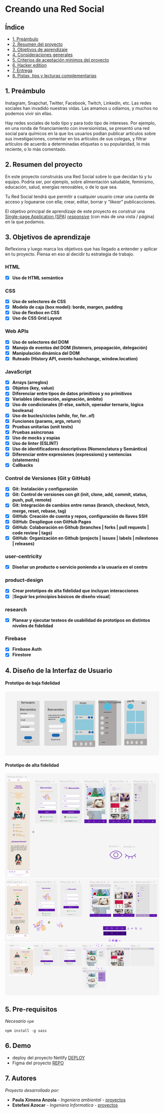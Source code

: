 # Creando una Red Social

## Índice

* [1. Preámbulo](#1-preámbulo)
* [2. Resumen del proyecto](#2-resumen-del-proyecto)
* [3. Objetivos de aprendizaje](#3-objetivos-de-aprendizaje)
* [4. Consideraciones generales](#4-consideraciones-generales)
* [5. Criterios de aceptación mínimos del proyecto](#5-criterios-de-aceptación-mínimos-del-proyecto)
* [6. Hacker edition](#6-hacker-edition)
* [7. Entrega](#7-entrega)
* [8. Pistas, tips y lecturas complementarias](#8-pistas-tips-y-lecturas-complementarias)

## 1. Preámbulo

Instagram, Snapchat, Twitter, Facebook, Twitch, Linkedin, etc. Las redes
sociales han invadido nuestras vidas. Las amamos u odiamos, y muchos no podemos
vivir sin ellas.

Hay redes sociales de todo tipo y para todo tipo de intereses. Por ejemplo,
en una ronda de financiamiento con inversionistas, se presentó una red social
para químicos en la que los usuarios podían publicar artículos sobre sus
investigaciones, comentar en los artículos de sus colegas, y filtrar artículos
de acuerdo a determinadas etiquetas o su popularidad, lo más reciente, o lo
más comentado.

## 2. Resumen del proyecto

En este proyecto construirás una Red Social sobre lo que decidan tú y tu equipo.
Podría ser, por ejemplo, sobre alimentación saludable, feminismo, educación,
salud, energías renovables, o de lo que sea.

Tu Red Social tendrá que permitir a cualquier usuario crear una cuenta de
acceso y loguearse con ella; crear, editar, borrar y _"likear"_ publicacciones.

El objetivo principal de aprendizaje de este proyecto es construir una
[Single-page Application (SPA)](https://es.wikipedia.org/wiki/Single-page_application)
[_responsive_](https://curriculum.laboratoria.la/es/topics/css/02-responsive) (con más de una vista / página)
en la que podamos.

## 3. Objetivos de aprendizaje

Reflexiona y luego marca los objetivos que has llegado a entender y aplicar en tu proyecto. Piensa en eso al decidir tu estrategia de trabajo.

### HTML
- [x] **Uso de HTML semántico**
### CSS
- [x] **Uso de selectores de CSS**
- [x] **Modelo de caja (box model): borde, margen, padding**
- [x] **Uso de flexbox en CSS**
- [x] **Uso de CSS Grid Layout**
### Web APIs
- [x] **Uso de selectores del DOM**
- [x] **Manejo de eventos del DOM (listeners, propagación, delegación)**
- [x] **Manipulación dinámica del DOM**
- [x] **Ruteado (History API, evento hashchange, window.location)**
### JavaScript
- [x] **Arrays (arreglos)**
- [x] **Objetos (key, value)**
- [x] **Diferenciar entre tipos de datos primitivos y no primitivos**
- [x] **Variables (declaración, asignación, ámbito)**
- [x] **Uso de condicionales (if-else, switch, operador ternario, lógica booleana)**
- [x] **Uso de bucles/ciclos (while, for, for..of)**
- [x] **Funciones (params, args, return)**
- [x] **Pruebas unitarias (unit tests)**
- [x] **Pruebas asíncronas**
- [x] **Uso de mocks y espías**
- [x] **Uso de linter (ESLINT)**
- [x] **Uso de identificadores descriptivos (Nomenclatura y Semántica)**
- [x] **Diferenciar entre expresiones (expressions) y sentencias (statements)**
- [x] **Callbacks**
### Control de Versiones (Git y GitHub)
- [x] **Git: Instalación y configuración**
- [x] **Git: Control de versiones con git (init, clone, add, commit, status, push, pull, remote)**
- [x] **Git: Integración de cambios entre ramas (branch, checkout, fetch, merge, reset, rebase, tag)**
- [x] **GitHub: Creación de cuenta y repos, configuración de llaves SSH**
- [x] **GitHub: Despliegue con GitHub Pages**
- [x] **GitHub: Colaboración en Github (branches | forks | pull requests | code review | tags)**
- [x] **GitHub: Organización en Github (projects | issues | labels | milestones | releases)**
### user-centricity
- [x] **Diseñar un producto o servicio poniendo a la usuaria en el centro**
### product-design
- [x] **Crear prototipos de alta fidelidad que incluyan interacciones**
- [x] [**Seguir los principios básicos de diseño visual**]
### research
- [x] **Planear y ejecutar testeos de usabilidad de prototipos en distintos niveles de fidelidad**
### Firebase
- [x] **Firebase Auth**
- [x] **Firestore**

## 4. Diseño de la Interfaz de Usuario

#### Prototipo de baja fidelidad

<img src="src\img\PrototipoBaja.png" >

#### Prototipo de alta fidelidad

<img src="src\img\pototipoAlta1.png">

<img src="src\img\prototipoAlta2.png">

<img src="src\img\prototipoAlta3.png">

## 5. Pre-requisitos
_Necesario `npm`_

```
npm install -g sass
```
## 6. Demo 

* deploy del proyecto Netlify [DEPLOY](https://knitters.netlify.app/)
* Figma del proyecto [REPO](https://www.figma.com/file/xGjrfUA3Zw87fsGoqOE5zd/SocialNetwork)

## 7. Autores 

_Proyecto desarrollado por:_

* **Paula Ximena Anzola** - *Ingeniera ambiental* - [proyectos](https://github.com/Ximena-21)
* **Estefani Azocar** - *Ingeniera Informatica* - [proyectos](https://github.com/EstefaniAzocar)